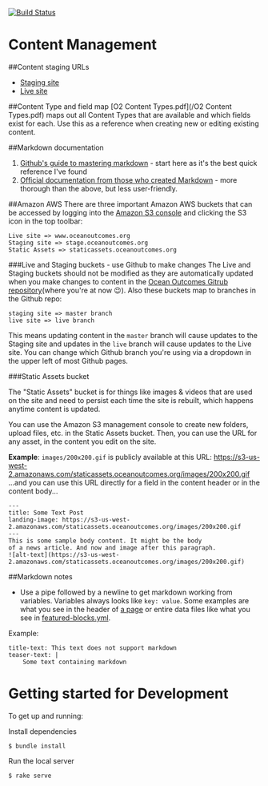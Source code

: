 [![Build Status](https://travis-ci.org/thinkshout/ocean-outcomes.svg)](https://travis-ci.org/thinkshout/ocean-outcomes)

# Content Management
##Content staging URLs
* [Staging site](http://stage.oceanoutcomes.org.s3-website-us-east-1.amazonaws.com/)
* [Live site](http://www.oceanoutcomes.org.s3-website-us-east-1.amazonaws.com/)

##Content Type and field map
[O2 Content Types.pdf](/O2 Content Types.pdf) maps out all Content Types that are available and which fields exist for each. Use this as a reference when creating new or editing existing content.

##Markdown documentation
1. [Github's guide to mastering markdown](https://guides.github.com/features/mastering-markdown/) - start here as it's the best quick reference I've found
2. [Official documentation from those who created Markdown](http://daringfireball.net/projects/markdown/syntax) - more thorough than the above, but less user-friendly.

##Amazon AWS
There are three important Amazon AWS buckets that can be accessed by logging into the [Amazon S3 console](https://console.aws.amazon.com/s3/home?region=us-west-2) and clicking the S3 icon in the top toolbar:
```
Live site => www.oceanoutcomes.org
Staging site => stage.oceanoutcomes.org
Static Assets => staticassets.oceanoutcomes.org
```
###Live and Staging buckets - use Github to make changes
The Live and Staging buckets should not be modified as they are automatically updated when you make changes to content in the [Ocean Outcomes Gitrub repository](https://github.com/thinkshout/ocean-outcomes)(where you're at now :wink:). Also these buckets map to branches in the Github repo:

```
staging site => master branch
live site => live branch
```

This means updating content in the  ```master``` branch will cause updates to the Staging site and updates in the ```live``` branch will cause updates to the Live site. You can change which Github branch you're using via a dropdown in the upper left of most Github pages.

###Static Assets bucket

The "Static Assets" bucket is for things like images & videos that are used on the site and need to persist each time the site is rebuilt, which happens anytime content is updated.

You can use the Amazon S3 management console to create new folders, upload files, etc. in the Static Assets bucket. Then, you can use the URL for any asset, in the content you edit on the site.

**Example**:
```images/200x200.gif``` is publicly available at this URL: https://s3-us-west-2.amazonaws.com/staticassets.oceanoutcomes.org/images/200x200.gif
...and you can use this URL directly for a field in the content header or in the content body...
```
---
title: Some Text Post
landing-image: https://s3-us-west-2.amazonaws.com/staticassets.oceanoutcomes.org/images/200x200.gif
---
This is some sample body content. It might be the body
of a news article. And now and image after this paragraph.
![alt-text](https://s3-us-west-2.amazonaws.com/staticassets.oceanoutcomes.org/images/200x200.gif)
```

##Markdown notes
* Use a pipe followed by a newline to get markdown working from variables. Variables always looks like ```key: value```. Some examples are what you see in the header of [a page](who-we-are/index.md) or entire data files like what you see in [featured-blocks.yml](_data/featured-blocks.yml).

Example: 
```
title-text: This text does not support markdown
teaser-text: | 
	Some text containing markdown
```

# Getting started for Development
To get up and running:

Install dependencies

```shell
$ bundle install
```

Run the local server
```shell
$ rake serve
```
